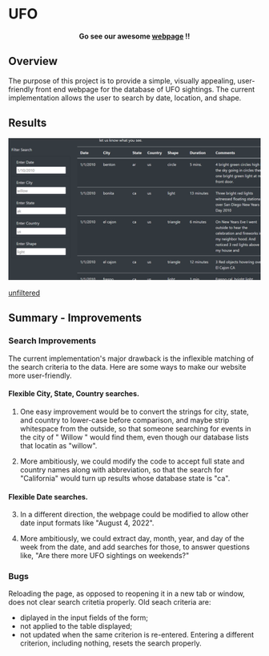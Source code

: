 # UFO

<p align="center">
<b>Go see our awesome <a href = https://ajawa-took.github.io/UFO/>webpage</a> !!</b>
</p>

## Overview

The purpose of this project is to provide a simple, visually appealing, user-friendly front end webpage for the database of UFO sightings. The current implementation allows the user to search by date, location, and shape.

## Results

![unfiltered](/screenshots/unfiltered.png)

[unfiltered](/screenshots/unfiltered.png)


## Summary - Improvements

### Search Improvements

The current implementation's major drawback is the inflexible matching of the search criteria to the data. Here are some ways to make our website more user-friendly.

#### Flexible City, State, Country searches.

1. One easy improvement would be to convert the strings for city, state, and country to lower-case before comparison, and maybe strip whitespace from the outside, so that someone searching for events in the city of " Willow " would find them, even though our database lists that locatin as "willow".

2. More ambitiously, we could modify the code to accept full state and country names along with abbreviation, so that the search for "California" would turn up results whose database state is "ca". 

#### Flexible Date searches.

3. In a different direction, the webpage could be modified to allow other date input formats like "August 4, 2022".

4. More ambitiously, we could extract day, month, year, and day of the week from the date, and add searches for those, to answer questions like, "Are there more UFO sightings on weekends?"

### Bugs

Reloading the page, as opposed to reopening it in a new tab or window, does not clear search critetia properly. Old seach criteria are:
 - diplayed in the input fields of the form;
 - not applied to the table displayed;
 - not updated when the same criterion is re-entered.
Entering a different criterion, including nothing, resets the search properly.
